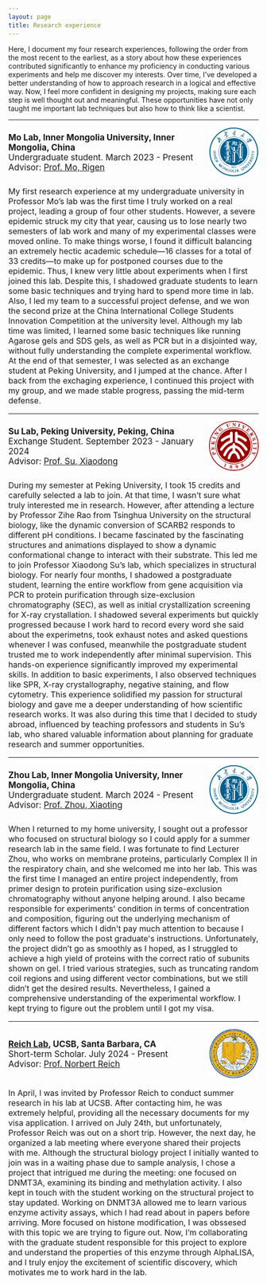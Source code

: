 ```yaml
---
layout: page
title: Research experience
---
```



Here, I document my four research experiences, following the order from the most recent to the earliest, as a story about how these experiences contributed significantly to enhance my proficiency in conducting various experiments and help me discover my interests. Over time, I’ve developed a better understanding of how to approach research in a logical and effective way. Now, I feel more confident in designing my projects, making sure each step is well thought out and meaningful. These opportunities have not only taught me important lab techniques but also how to think like a scientist.

<hr>

 <div style="flex: 0 1 100%; display: flex; align-items: center;">
  <div style="flex: 1;">
    <strong style="font-size: 17px; margin-bottom: 0;">Mo Lab, Inner Mongolia University, Inner Mongolia, China</strong>
    <p style="font-size: 17px; margin: 0;">Undergraduate student. March 2023 - Present</p>
    <p style="font-size: 17px; margin: 0;">Advisor: <a href="https://smkxxy.imu.edu.cn/info/1050/3124.htm" target="_blank">Prof. Mo, Rigen</a></p>
  </div>
  <div>
    <img src="/assets/img/IMU.png" alt="IMU" style="height: 100px;">
  </div>
</div>
<p style="font-size: 16px;"> My first research experience at my undergraduate university in Professor Mo’s lab was the first time I truly worked on a real project, leading a group of four other students. However, a severe epidemic struck my city that year, causing us to lose nearly two semesters of lab work and many of my experimental classes were moved online. To make things worse, I found it difficult balancing an extremely hectic academic schedule—16 classes for a total of 33 credits—to make up for postponed courses due to the epidemic. Thus, I knew very little about experiments when I first joined this lab. Despite this, I shadowed graduate students to learn some basic techniques and trying hard to spend more time in lab. Also, I led my team to a successful project defense, and we won the second prize at the China International College Students Innovation Competition at the university level. Although my lab time was limited, I learned some basic techniques like running Agarose gels and SDS gels, as well as PCR but in a disjointed way, without fully understanding the complete experimental workflow. At the end of that semester, I was selected as an exchange student at Peking University, and I jumped at the chance. After I back from the exchaging experience, I continued this project with my group, and we made stable progress, passing the mid-term defense.</p>

<hr>

<div style="flex: 0 1 100%; display: flex; align-items: center;">
  <div style="flex: 1;">
    <strong style="font-size: 17px; margin-bottom: 0;">
      <a href="https://www.bio.pku.edu.cn/homes/Index/news_cont_jl/17/63.html" target="_blank" style="font-size: 17px; color: inherit; text-decoration: none;">Su Lab</a>, Peking University, Peking, China
    </strong>
    <p style="font-size: 17px; margin: 0;">Exchange Student. September 2023 - January 2024</p>
    <p style="font-size: 17px; margin: 0;">Advisor: <a href="https://www.bio.pku.edu.cn/enhomes/news/teacher_dis/63.html" target="_blank">Prof. Su, Xiaodong</a></p>
  </div>
  <div>
    <img src="/assets/img/PKU.png" alt="PKU" style="height: 100px;">
  </div>
</div>
<p style="font-size: 16px;">During my semester at Peking University, I took 15 credits and carefully selected a lab to join. At that time, I wasn’t sure what truly interested me in research. However, after attending a lecture by Professor Zihe Rao from Tsinghua University on the structural biology, like the dynamic conversion of SCARB2 responds to different pH conditions. I became fascinated by the fascinating structures and animations displayed to show a dynamic conformational change to interact with their substrate. This led me to join Professor Xiaodong Su’s lab, which specializes in structural biology. For nearly four months, I shadowed a postgraduate student, learning the entire workflow from gene acquisition via PCR to protein purification through size-exclusion chromatography (SEC), as well as initial crystallization screening for X-ray crystallation. I shadowed several experiments but quickly progressed because I work hard to record every word she said about the experimetns, took exhaust notes and asked questions whenever I was confused, meanwhile the postgraduate student trusted me to work independently after minimal supervision. This hands-on experience significantly improved my experimental skills. In addition to basic experiments, I also observed techniques like SPR, X-ray crystallography, negative staining, and flow cytometry. This experience solidified my passion for structural biology and gave me a deeper understanding of how scientific research works. It was also during this time that I decided to study abroad, influenced by teaching professors and students in Su’s lab, who shared valuable information about planning for graduate research and summer opportunities.</p>

<hr>

<div style="flex: 0 1 100%; display: flex; align-items: center;">
  <div style="flex: 1;">
    <strong style="font-size: 17px; margin-bottom: 0;">
      Zhou Lab, Inner Mongolia University, Inner Mongolia, China
    </strong>
    <p style="font-size: 17px; margin: 0;">Undergraduate student. March 2024 - Present</p>
    <p style="font-size: 17px; margin: 0;">Advisor: <a href="https://smkxxy.imu.edu.cn/info/1043/3217.htm" target="_blank">Prof. Zhou, Xiaoting</a></p>
  </div>
  <div>
    <img src="/assets/img/IMU.png" alt="IMU" style="height: 100px;">
  </div>
</div>
<p style="font-size: 16px;">When I returned to my home university, I sought out a professor who focused on structural biology so I could apply for a summer research lab in the same field. I was fortunate to find Lecturer Zhou, who works on membrane proteins, particularly Complex II in the respiratory chain, and she welcomed me into her lab. This was the first time I managed an entire project independently, from primer design to protein purification using size-exclusion chromatography without anyone helping around. I also became responsible for experiments' condition in terms of concentration and composition, figuring out the underlying mechanism of different factors which I didn't pay much attention to because I only need to follow the post graduate's instructions. Unfortunately, the project didn’t go as smoothly as I hoped, as I struggled to achieve a high yield of proteins with the correct ratio of subunits shown on gel. I tried various strategies, such as truncating random coil regions and using different vector combinations, but we still didn’t get the desired results. Nevertheless, I gained a comprehensive understanding of the experimental workflow. I kept trying to figure out the problem until I got my visa.</p>

<hr>

 <div style="flex: 0 1 100%; display: flex; align-items: center;">
  <div style="flex: 1;">
    <strong style="font-size: 17px; margin-bottom: 0;">
      <a href="https://reich.chem.ucsb.edu/" target="_blank" style="font-size: 17px;">Reich Lab</a>, UCSB, Santa Barbara, CA
    </strong>
    <p style="font-size: 17px; margin: 0;">Short-term Scholar. July 2024 - Present</p>
    <p style="font-size: 17px; margin: 0;">Advisor: <a href="https://reich.chem.ucsb.edu/people/norbert-reich" target="_blank" style="font-size: 17px;">Prof. Norbert Reich</a></p>
  </div>
  <div>
    <img src="/assets/img/UCSB.png" alt="UCSB" style="height: 100px;">
  </div>
</div>
<p style="font-size: 16px;">In April, I was invited by Professor Reich to conduct summer research in his lab at UCSB. After contacting him, he was extremely helpful, providing all the necessary documents for my visa application. I arrived on July 24th, but unfortunately, Professor Reich was out on a short trip. However, the next day, he organized a lab meeting where everyone shared their projects with me. Although the structural biology project I initially wanted to join was in a waiting phase due to sample analysis, I chose a project that intrigued me during the meeting: one focused on DNMT3A, examining its binding and methylation activity. I also kept in touch with the student working on the structural project to stay updated. Working on DNMT3A allowed me to learn various enzyme activity assays, which I had read about in papers before arriving. More focused on histone modification, I was obssesed with this topic we are trying to figure out. Now, I’m collaborating with the graduate student responsible for this project to explore and understand the properties of this enzyme through AlphaLISA, and I truly enjoy the excitement of scientific discovery, which motivates me to work hard in the lab.</p>
